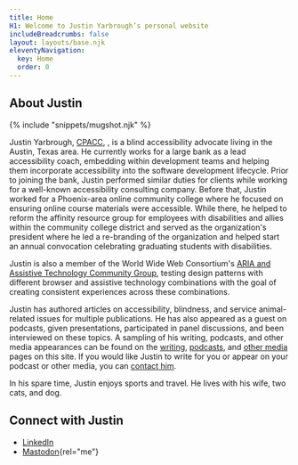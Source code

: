 ```yaml
---
title: Home
H1: Welcome to Justin Yarbrough’s personal website
includeBreadcrumbs: false
layout: layouts/base.njk
eleventyNavigation:
  key: Home
  order: 0
---
```

## About Justin

{% include "snippets/mugshot.njk" %}

Justin Yarbrough, [CPACC](https://www.accessibilityassociation.org/s/certified-professional), , is a blind accessibility advocate living in the Austin, Texas area. He currently works for a large bank as a lead accessibility coach, embedding within development teams and helping them incorporate accessibility into the software development lifecycle. Prior to joining the bank, Justin performed similar duties for clients while working for a well-known accessibility consulting company. Before that, Justin worked for a Phoenix-area online community college where he focused on ensuring online course materials were accessible. While there, he helped to reform the affinity resource group for employees with disabilities and allies within the community college district and served as the organization's president where he led a re-branding of the organization and helped start an annual convocation celebrating graduating students with disabilities.

Justin is also a member of the World Wide Web Consortium's [ARIA and Assistive Technology Community Group](https://www.w3.org/community/aria-at/), testing design patterns with different browser and assistive technology combinations with the goal of creating consistent experiences across these combinations.

Justin has authored articles on accessibility, blindness, and service animal-related issues for multiple publications. He has also appeared as a guest on podcasts, given presentations, participated in panel discussions, and been interviewed on these topics. A sampling of his writing, podcasts, and other media appearances can be found on the [writing](/writing), [podcasts](/podcasts), and [other media](/media) pages on this site. If you would like Justin to write for you or appear on your podcast or other media, you can [contact him](/contact).

In his spare time, Justin enjoys sports and travel. He lives with his wife, two cats, and dog.

## Connect with Justin

- [LinkedIn](https://www.linkedin.com/in/justin-yarbrough-639770234/)
- [Mastodon](https://disabled.social/@jyarbrough){rel="me"}